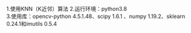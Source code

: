 1.使用KNN（K近邻）算法
2.运行环境：python3.8  
3.使用库：opencv-python 4.5.1.48、scipy 1.6.1 、numpy 1.19.2、sklearn 0.24.1和imutils 0.5.4


